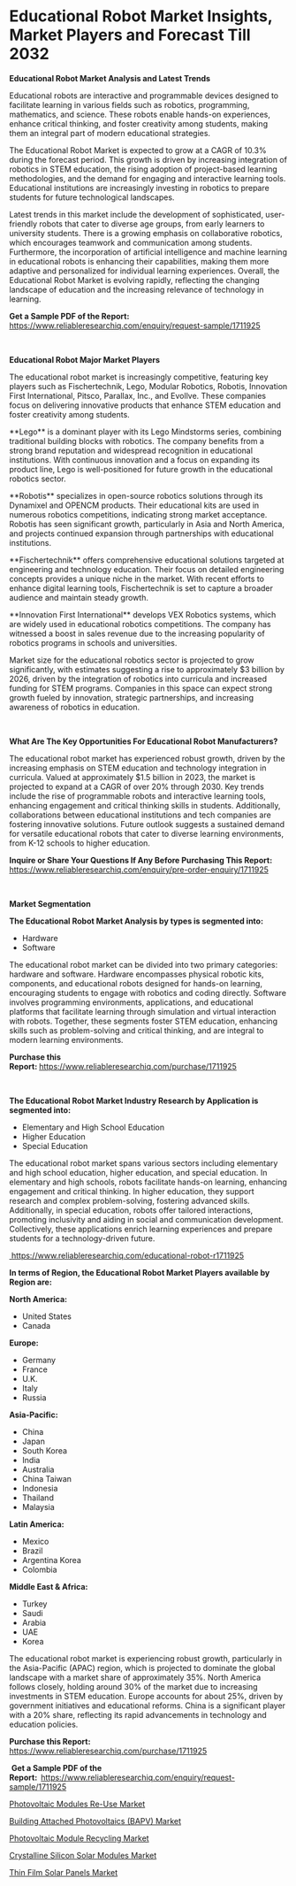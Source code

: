 <p><h1>Educational Robot Market Insights, Market Players and Forecast Till 2032</h1></p><p><strong>Educational Robot Market Analysis and Latest Trends</strong></p>
<p><p>Educational robots are interactive and programmable devices designed to facilitate learning in various fields such as robotics, programming, mathematics, and science. These robots enable hands-on experiences, enhance critical thinking, and foster creativity among students, making them an integral part of modern educational strategies.</p><p>The Educational Robot Market is expected to grow at a CAGR of 10.3% during the forecast period. This growth is driven by increasing integration of robotics in STEM education, the rising adoption of project-based learning methodologies, and the demand for engaging and interactive learning tools. Educational institutions are increasingly investing in robotics to prepare students for future technological landscapes. </p><p>Latest trends in this market include the development of sophisticated, user-friendly robots that cater to diverse age groups, from early learners to university students. There is a growing emphasis on collaborative robotics, which encourages teamwork and communication among students. Furthermore, the incorporation of artificial intelligence and machine learning in educational robots is enhancing their capabilities, making them more adaptive and personalized for individual learning experiences. Overall, the Educational Robot Market is evolving rapidly, reflecting the changing landscape of education and the increasing relevance of technology in learning.</p></p>
<p><strong>Get a Sample PDF of the Report:&nbsp;</strong> <a href="https://www.reliableresearchiq.com/enquiry/request-sample/1711925?utm_campaign=1170&utm_medium=2&utm_source=Github&utm_content=ia&utm_term=27032025&utm_id=educational-robot">https://www.reliableresearchiq.com/enquiry/request-sample/1711925</a></p>
<p>&nbsp;</p>
<p><strong>Educational Robot Major Market Players</strong></p>
<p><p>The educational robot market is increasingly competitive, featuring key players such as Fischertechnik, Lego, Modular Robotics, Robotis, Innovation First International, Pitsco, Parallax, Inc., and Evollve. These companies focus on delivering innovative products that enhance STEM education and foster creativity among students.</p><p>**Lego** is a dominant player with its Lego Mindstorms series, combining traditional building blocks with robotics. The company benefits from a strong brand reputation and widespread recognition in educational institutions. With continuous innovation and a focus on expanding its product line, Lego is well-positioned for future growth in the educational robotics sector.</p><p>**Robotis** specializes in open-source robotics solutions through its Dynamixel and OPENCM products. Their educational kits are used in numerous robotics competitions, indicating strong market acceptance. Robotis has seen significant growth, particularly in Asia and North America, and projects continued expansion through partnerships with educational institutions.</p><p>**Fischertechnik** offers comprehensive educational solutions targeted at engineering and technology education. Their focus on detailed engineering concepts provides a unique niche in the market. With recent efforts to enhance digital learning tools, Fischertechnik is set to capture a broader audience and maintain steady growth.</p><p>**Innovation First International** develops VEX Robotics systems, which are widely used in educational robotics competitions. The company has witnessed a boost in sales revenue due to the increasing popularity of robotics programs in schools and universities.</p><p>Market size for the educational robotics sector is projected to grow significantly, with estimates suggesting a rise to approximately $3 billion by 2026, driven by the integration of robotics into curricula and increased funding for STEM programs. Companies in this space can expect strong growth fueled by innovation, strategic partnerships, and increasing awareness of robotics in education.</p></p>
<p>&nbsp;</p>
<p><strong>What Are The Key Opportunities For Educational Robot Manufacturers?</strong></p>
<p><p>The educational robot market has experienced robust growth, driven by the increasing emphasis on STEM education and technology integration in curricula. Valued at approximately $1.5 billion in 2023, the market is projected to expand at a CAGR of over 20% through 2030. Key trends include the rise of programmable robots and interactive learning tools, enhancing engagement and critical thinking skills in students. Additionally, collaborations between educational institutions and tech companies are fostering innovative solutions. Future outlook suggests a sustained demand for versatile educational robots that cater to diverse learning environments, from K-12 schools to higher education.</p></p>
<p><strong>Inquire or Share Your Questions If Any Before Purchasing This Report:</strong> <a href="https://www.reliableresearchiq.com/enquiry/pre-order-enquiry/1711925?utm_campaign=1170&utm_medium=2&utm_source=Github&utm_content=ia&utm_term=27032025&utm_id=educational-robot">https://www.reliableresearchiq.com/enquiry/pre-order-enquiry/1711925</a></p>
<p>&nbsp;</p>
<p><strong>Market Segmentation</strong></p>
<p><strong>The Educational Robot Market Analysis by types is segmented into:</strong></p>
<p><ul><li>Hardware</li><li>Software</li></ul></p>
<p><p>The educational robot market can be divided into two primary categories: hardware and software. Hardware encompasses physical robotic kits, components, and educational robots designed for hands-on learning, encouraging students to engage with robotics and coding directly. Software involves programming environments, applications, and educational platforms that facilitate learning through simulation and virtual interaction with robots. Together, these segments foster STEM education, enhancing skills such as problem-solving and critical thinking, and are integral to modern learning environments.</p></p>
<p><strong>Purchase this Report:&nbsp;</strong><a href="https://www.reliableresearchiq.com/purchase/1711925?utm_campaign=1170&utm_medium=2&utm_source=Github&utm_content=ia&utm_term=27032025&utm_id=educational-robot">https://www.reliableresearchiq.com/purchase/1711925</a></p>
<p>&nbsp;</p>
<p><strong>The Educational Robot Market Industry Research by Application is segmented into:</strong></p>
<p><ul><li>Elementary and High School Education</li><li>Higher Education</li><li>Special Education</li></ul></p>
<p><p>The educational robot market spans various sectors including elementary and high school education, higher education, and special education. In elementary and high schools, robots facilitate hands-on learning, enhancing engagement and critical thinking. In higher education, they support research and complex problem-solving, fostering advanced skills. Additionally, in special education, robots offer tailored interactions, promoting inclusivity and aiding in social and communication development. Collectively, these applications enrich learning experiences and prepare students for a technology-driven future.</p></p>
<p><a href="https://www.reliableresearchiq.com/educational-robot-r1711925?utm_campaign=1170&utm_medium=2&utm_source=Github&utm_content=ia&utm_term=27032025&utm_id=educational-robot">&nbsp;https://www.reliableresearchiq.com/educational-robot-r1711925</a></p>
<p><strong>In terms of Region, the Educational Robot Market Players available by Region are:</strong></p>
<p>
    <p> <strong> North America: </strong>
        <ul>
            <li>United States</li>
            <li>Canada</li>
        </ul>
        </p> 
    <p> <strong> Europe: </strong>
        <ul>
            <li>Germany</li>
            <li>France</li>
            <li>U.K.</li>
            <li>Italy</li>
            <li>Russia</li>
        </ul>
        </p> 
    <p> <strong> Asia-Pacific: </strong>
        <ul>
            <li>China</li>
            <li>Japan</li>
            <li>South Korea</li>
            <li>India</li>
            <li>Australia</li>
            <li>China Taiwan</li>
            <li>Indonesia</li>
            <li>Thailand</li>
            <li>Malaysia</li>
        </ul>
        </p> 
    <p> <strong> Latin America: </strong>
        <ul>
            <li>Mexico</li>
            <li>Brazil</li>
            <li>Argentina Korea</li>
            <li>Colombia</li>
        </ul>
        </p> 
    <p> <strong> Middle East & Africa: </strong>
        <ul>
            <li>Turkey</li>
            <li>Saudi</li>
            <li>Arabia</li>
            <li>UAE</li>
            <li>Korea</li>
        </ul>
    </p>
    </p>
<p><p>The educational robot market is experiencing robust growth, particularly in the Asia-Pacific (APAC) region, which is projected to dominate the global landscape with a market share of approximately 35%. North America follows closely, holding around 30% of the market due to increasing investments in STEM education. Europe accounts for about 25%, driven by government initiatives and educational reforms. China is a significant player with a 20% share, reflecting its rapid advancements in technology and education policies.</p></p>
<p><strong>Purchase this Report: </strong><a href="https://www.reliableresearchiq.com/purchase/1711925?utm_campaign=1170&utm_medium=2&utm_source=Github&utm_content=ia&utm_term=27032025&utm_id=educational-robot">https://www.reliableresearchiq.com/purchase/1711925</a></p>
<p>&nbsp;<strong>Get a Sample PDF of the Report:&nbsp;&nbsp;</strong><a href="https://www.reliableresearchiq.com/enquiry/request-sample/1711925?utm_campaign=1170&utm_medium=2&utm_source=Github&utm_content=ia&utm_term=27032025&utm_id=educational-robot">https://www.reliableresearchiq.com/enquiry/request-sample/1711925</a></p>
<p><strong></strong></p>
<p><p><a href="https://github.com/kabotcaddoub/Market-Research-Report-List-1/blob/main/photovoltaic-modules-re-use-market.md?utm_campaign=1170&utm_medium=2&utm_source=Github&utm_content=ia&utm_term=27032025&utm_id=educational-robot">Photovoltaic Modules Re-Use Market</a></p><p><a href="https://github.com/forttgoddym7/Market-Research-Report-List-1/blob/main/building-attached-photovoltaics-bapv-market.md?utm_campaign=1170&utm_medium=2&utm_source=Github&utm_content=ia&utm_term=27032025&utm_id=educational-robot">Building Attached Photovoltaics (BAPV) Market</a></p><p><a href="https://github.com/kimomeifbnu26/Market-Research-Report-List-1/blob/main/photovoltaic-module-recycling-market.md?utm_campaign=1170&utm_medium=2&utm_source=Github&utm_content=ia&utm_term=27032025&utm_id=educational-robot">Photovoltaic Module Recycling Market</a></p><p><a href="https://github.com/duskodazzi34/Market-Research-Report-List-1/blob/main/crystalline-silicon-solar-modules-market.md?utm_campaign=1170&utm_medium=2&utm_source=Github&utm_content=ia&utm_term=27032025&utm_id=educational-robot">Crystalline Silicon Solar Modules Market</a></p><p><a href="https://github.com/daddskokenk4/Market-Research-Report-List-1/blob/main/thin-film-solar-panels-market.md?utm_campaign=1170&utm_medium=2&utm_source=Github&utm_content=ia&utm_term=27032025&utm_id=educational-robot">Thin Film Solar Panels Market</a></p></p>
